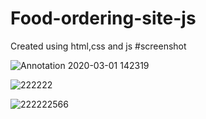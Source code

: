 # Food-ordering-site-js
Created using html,css and js
#screenshot

![Annotation 2020-03-01 142319](https://user-images.githubusercontent.com/52570524/75622654-d8605480-5bc8-11ea-9b9f-38a8a56c4242.jpg)

![222222](https://user-images.githubusercontent.com/52570524/75622708-63d9e580-5bc9-11ea-8ba0-7628d69cb3b3.jpg)

![222222566](https://user-images.githubusercontent.com/52570524/75622723-7f44f080-5bc9-11ea-873b-05d374d37853.jpg)
